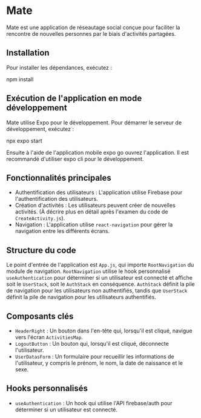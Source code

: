 # Mate

Mate est une application de réseautage social conçue pour faciliter la rencontre de nouvelles personnes par le biais d'activités partagées.

## Installation

Pour installer les dépendances, exécutez :

npm install


## Exécution de l'application en mode développement

Mate utilise Expo pour le développement. Pour démarrer le serveur de développement, exécutez :

npx expo start

Ensuite à l'aide de l'application mobile expo go ouvrez l'application. 
Il est recommandé d'utiliser expo cli pour le développement.

## Fonctionnalités principales

- Authentification des utilisateurs : L'application utilise Firebase pour l'authentification des utilisateurs.
- Création d'activités : Les utilisateurs peuvent créer de nouvelles activités. (À décrire plus en détail après l'examen du code de `CreateActivity.js`).
- Navigation : L'application utilise `react-navigation` pour gérer la navigation entre les différents écrans.

## Structure du code

Le point d'entrée de l'application est `App.js`, qui importe `RootNavigation` du module de navigation. `RootNavigation` utilise le hook personnalisé `useAuthentication` pour déterminer si un utilisateur est connecté et affiche soit le `UserStack`, soit le `AuthStack` en conséquence. `AuthStack` définit la pile de navigation pour les utilisateurs non authentifiés, tandis que `UserStack` définit la pile de navigation pour les utilisateurs authentifiés.

## Composants clés

- `HeaderRight` : Un bouton dans l'en-tête qui, lorsqu'il est cliqué, navigue vers l'écran `ActivitiesMap`.
- `LogoutButton` : Un bouton qui, lorsqu'il est cliqué, déconnecte l'utilisateur.
- `UserDatasForm` : Un formulaire pour recueillir les informations de l'utilisateur, y compris le prénom, le nom, la date de naissance et le sexe.

## Hooks personnalisés

- `useAuthentication` : Un hook qui utilise l'API firebase/auth pour déterminer si un utilisateur est connecté.
